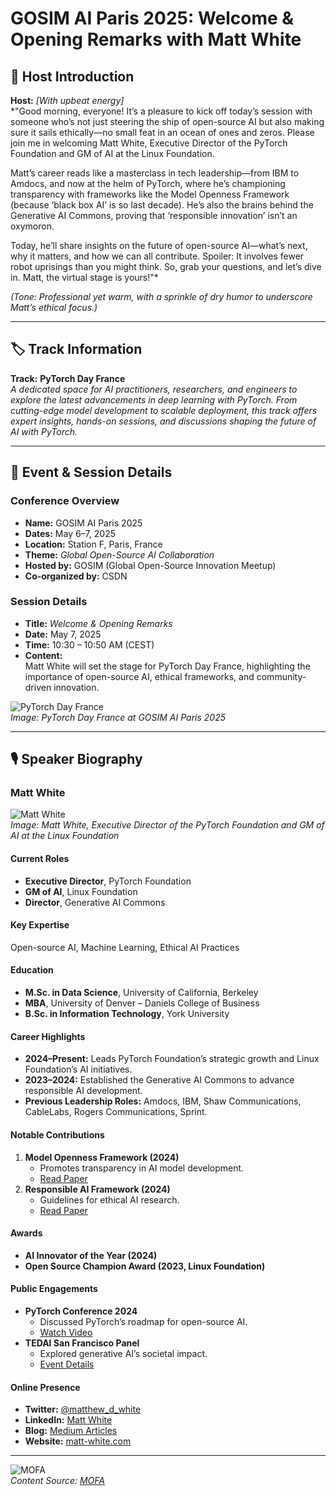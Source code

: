 
# GOSIM AI Paris 2025: Welcome & Opening Remarks with Matt White

## 🎤 Host Introduction

**Host:** *[With upbeat energy]*  
*"Good morning, everyone! It’s a pleasure to kick off today’s session with someone who’s not just steering the ship of open-source AI but also making sure it sails ethically—no small feat in an ocean of ones and zeros. Please join me in welcoming Matt White, Executive Director of the PyTorch Foundation and GM of AI at the Linux Foundation.  

Matt’s career reads like a masterclass in tech leadership—from IBM to Amdocs, and now at the helm of PyTorch, where he’s championing transparency with frameworks like the Model Openness Framework (because ‘black box AI’ is so last decade). He’s also the brains behind the Generative AI Commons, proving that ‘responsible innovation’ isn’t an oxymoron.  

Today, he’ll share insights on the future of open-source AI—what’s next, why it matters, and how we can all contribute. Spoiler: It involves fewer robot uprisings than you might think. So, grab your questions, and let’s dive in. Matt, the virtual stage is yours!"*  

*(Tone: Professional yet warm, with a sprinkle of dry humor to underscore Matt’s ethical focus.)*

---

## 🏷️ Track Information  
**Track:** **PyTorch Day France**  
*A dedicated space for AI practitioners, researchers, and engineers to explore the latest advancements in deep learning with PyTorch. From cutting-edge model development to scalable deployment, this track offers expert insights, hands-on sessions, and discussions shaping the future of AI with PyTorch.*

---

## 📅 Event & Session Details  

### **Conference Overview**  
- **Name:** GOSIM AI Paris 2025  
- **Dates:** May 6–7, 2025  
- **Location:** Station F, Paris, France  
- **Theme:** *Global Open-Source AI Collaboration*  
- **Hosted by:** GOSIM (Global Open-Source Innovation Meetup)  
- **Co-organized by:** CSDN  

### **Session Details**  
- **Title:** *Welcome & Opening Remarks*  
- **Date:** May 7, 2025  
- **Time:** 10:30 – 10:50 AM (CEST)  
- **Content:**  
  Matt White will set the stage for PyTorch Day France, highlighting the importance of open-source AI, ethical frameworks, and community-driven innovation.  

![PyTorch Day France](pytorch-day-france.png)  
*Image: PyTorch Day France at GOSIM AI Paris 2025*  

---

## 🎙️ Speaker Biography  

### **Matt White**  
![Matt White](matt-white.png)  
*Image: Matt White, Executive Director of the PyTorch Foundation and GM of AI at the Linux Foundation*  

#### **Current Roles**  
- **Executive Director**, PyTorch Foundation  
- **GM of AI**, Linux Foundation  
- **Director**, Generative AI Commons  

#### **Key Expertise**  
Open-source AI, Machine Learning, Ethical AI Practices  

#### **Education**  
- **M.Sc. in Data Science**, University of California, Berkeley  
- **MBA**, University of Denver – Daniels College of Business  
- **B.Sc. in Information Technology**, York University  

#### **Career Highlights**  
- **2024–Present:** Leads PyTorch Foundation’s strategic growth and Linux Foundation’s AI initiatives.  
- **2023–2024:** Established the Generative AI Commons to advance responsible AI development.  
- **Previous Leadership Roles:** Amdocs, IBM, Shaw Communications, CableLabs, Rogers Communications, Sprint.  

#### **Notable Contributions**  
1. **Model Openness Framework (2024)**  
   - Promotes transparency in AI model development.  
   - [Read Paper](https://matthewdwhite.medium.com/the-model-openness-framework-promoting-completeness-and-openness-for-reproducibility-b86dd6595abd)  
2. **Responsible AI Framework (2024)**  
   - Guidelines for ethical AI research.  
   - [Read Paper](https://matthewdwhite.medium.com/matt-whites-responsible-ai-framework-f0385851badf)  

#### **Awards**  
- **AI Innovator of the Year (2024)**  
- **Open Source Champion Award (2023, Linux Foundation)**  

#### **Public Engagements**  
- **PyTorch Conference 2024**  
  - Discussed PyTorch’s roadmap for open-source AI.  
  - [Watch Video](https://www.youtube.com/watch?v=9VFHuGaq7SU)  
- **TEDAI San Francisco Panel**  
  - Explored generative AI’s societal impact.  
  - [Event Details](https://tedai-sanfrancisco.ted.com/panelists/matt-white/)  

#### **Online Presence**  
- **Twitter:** [@matthew_d_white](https://twitter.com/matthew_d_white)  
- **LinkedIn:** [Matt White](https://www.linkedin.com/in/mdwdata)  
- **Blog:** [Medium Articles](https://matthewdwhite.medium.com/)  
- **Website:** [matt-white.com](https://www.matt-white.com/)  

---

![MOFA](mofa.png)  
*Content Source: [MOFA](https://github.com/moxin-org/mofa)*  
